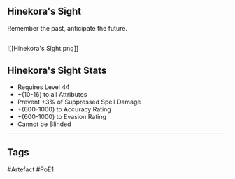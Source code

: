 ## Hinekora's Sight
Remember the past, anticipate the future.
##
![[Hinekora's Sight.png]]
## Hinekora's Sight Stats
- Requires Level 44
- +(10-16) to all Attributes
- Prevent +3% of Suppressed Spell Damage
- +(600-1000) to Accuracy Rating
- +(600-1000) to Evasion Rating
- Cannot be Blinded


---
## Tags
#Artefact
#PoE1
